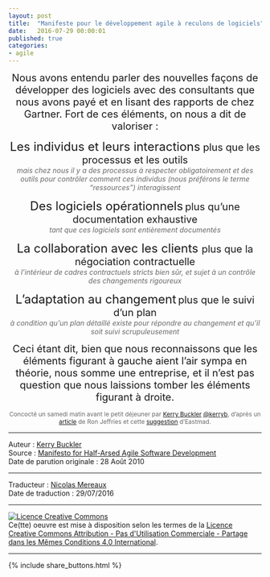 ```yaml
---
layout: post
title:  "Manifeste pour le développement agile à reculons de logiciels"
date:   2016-07-29 00:00:01
published: true
categories: 
- agile
---
```


<div align="center" style="background: url(/assets/agile_a_reculons/drones.png) no-repeat scroll center top">

<p><span style="font-size:20px"> Nous avons entendu parler des nouvelles façons de développer des logiciels avec des consultants que nous avons payé et en lisant des rapports de chez Gartner. Fort de ces éléments, on nous a dit de valoriser :</span></p> 

<p><span style="font-size:24px">Les individus et leurs interactions</span><span style="font-size:20px"> plus que les processus et les outils</span><br><em style="color:dimgray"> mais chez nous il y a des processus à respecter obligatoirement et des outils pour contrôler comment ces individus (nous préférons le terme “ressources”) interagissent</em></p>

<p><span style="font-size:24px">Des logiciels opérationnels</span> <span style="font-size:20px"> plus qu’une documentation exhaustive</span><br><em style="color:dimgray">tant que ces logiciels sont entièrement documentés</em></p>

<p><span style="font-size:24px">La collaboration avec les clients </span> <span style="font-size:20px">plus que la négociation contractuelle</span> <br><em style="color:dimgray"> à l’intérieur de cadres contractuels stricts bien sûr, et sujet à un contrôle des changements rigoureux</em></p>

<p><span style="font-size:24px">L’adaptation au changement</span> <span style="font-size:20px"> plus que le suivi d’un plan</span> <br><em style="color:dimgray"> à condition qu’un plan détaillé existe pour répondre au changement et qu’il soit suivi scrupuleusement</em></p>

<p><span style="font-size:20px"> Ceci étant dit, bien que nous reconnaissons que les éléments figurant à gauche aient l’air sympa en théorie, nous somme une entreprise, et il n’est pas question que nous laissions tomber les éléments figurant à droite.</span></p>

<p style="font-size:12px;color:dimgray">Concocté un samedi matin avant le petit déjeuner par <a href="http://kerrybuckley.org/">Kerry Buckler</a> <a href="http://twitter.com/kerryb">@kerryb</a>, d’après un <a href="http://xprogramming.com/articles/beyond-agile-new-principles/">article</a> de Ron Jeffries et cette <a href="http://twitter.com/Eastmad/status/20276560010">suggestion</a> d’Eastmad.</p>

</div>

---  
Auteur : [Kerry Buckler](http://www.kerrybuckley.org/about-me/)  
Source : [Manifesto for Half-Arsed Agile Software Development](http://www.halfarsedagilemanifesto.org/)  
Date de parution originale : 28 Août 2010  

---
Traducteur : [Nicolas Mereaux](http://www.les-traducteurs-agiles.org/traducteurs/)  
Date de traduction : 29/07/2016  

---

<a rel="license" href="http://creativecommons.org/licenses/by-nc-sa/4.0/"><img alt="Licence Creative Commons" style="border-width:0" src="http://i.creativecommons.org/l/by-nc-sa/4.0/88x31.png" /></a><br />Ce(tte) oeuvre est mise à disposition selon les termes de la <a rel="license" href="http://creativecommons.org/licenses/by-nc-sa/4.0/">Licence Creative Commons Attribution - Pas d'Utilisation Commerciale - Partage dans les Mêmes Conditions 4.0 International</a>.

---

{% include share_buttons.html %}

